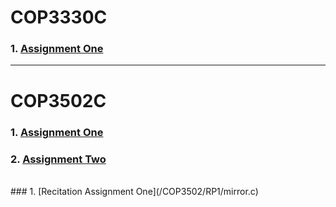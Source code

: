 # COP3330C

### 1. [Assignment One](/src/Unit1_HW1.java)

---

# COP3502C

### 1. [Assignment One](/COP3502/P0/signoftrouble.c)
### 2. [Assignment Two](/COP3502/P1/assignedseating.c)
<br>
### 1. [Recitation Assignment One](/COP3502/RP1/mirror.c)
